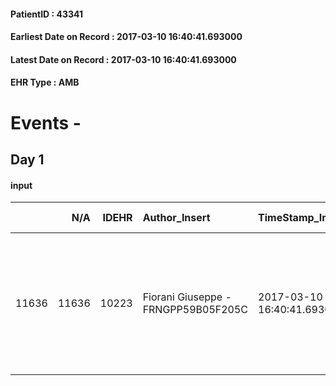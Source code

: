 
#### PatientID : 43341
#### Earliest Date on Record : 2017-03-10 16:40:41.693000
#### Latest Date on Record : 2017-03-10 16:40:41.693000
#### EHR Type : AMB

# Events - 

## Day 1

#### input
|       |    N/A |   IDEHR | Author_Insert                       | TimeStamp_Insert           | EHRType   |   PatientID |   IDDigitalSignDocument | persone_vicine   |   Unnamed: 0_x.1 |   IDANAMNESI_SOCIALE | Patient   | FamigliaAltro   | Paziente_T   | FamigliaAltro_T   |   Non_Rilevabile_x.1 | Note_Non_Rilevabile_x.1   | opt_Problemi   | ds_note_timori                                                                                             | chk_contr_sintomi   | chk_competenza                                 | opt_paziente_a   | opt_famiglia_a   | opt_adeguatezza   | opt_paziente_solo   | ds_note_con                                                                                                                                                         | opt_presente_assente   | Presenza_minori   | Caregiver_principale               | opt_capacita         | opt_necessario   | opt_presente   | opt_risorse_ec   | opt_paziente_psi   | opt_Ins_vol   | opt_paziente_ad   | opt_caregiver_ad   | opt_esenzione   | opt_inv_civile   |   invalidita_perc | ds_codice_es   | Needs               | Domestic partnership   | Fragility                    | opt_disponibilita_f   | opt_indennita_acc   | opt_legge   | opt_famiglia_psi   | opt_disponibilit_paz   |
|------:|-------:|--------:|:------------------------------------|:---------------------------|:----------|------------:|------------------------:|:-----------------|-----------------:|---------------------:|:----------|:----------------|:-------------|:------------------|---------------------:|:--------------------------|:---------------|:-----------------------------------------------------------------------------------------------------------|:--------------------|:-----------------------------------------------|:-----------------|:-----------------|:------------------|:--------------------|:--------------------------------------------------------------------------------------------------------------------------------------------------------------------|:-----------------------|:------------------|:-----------------------------------|:---------------------|:-----------------|:---------------|:-----------------|:-------------------|:--------------|:------------------|:-------------------|:----------------|:-----------------|------------------:|:---------------|:--------------------|:-----------------------|:-----------------------------|:----------------------|:--------------------|:------------|:-------------------|:-----------------------|
| 11636 |  11636 |   10223 | Fiorani Giuseppe - FRNGPP59B05F205C | 2017-03-10 16:40:41.693000 | AMB       |       43341 |                  679821 | N/A              |             5511 |                 3539 | No#0      | Si#1            | No#0         | Si#1              |                    0 | NR                        | No#0           | I timori del figlio e della nuora sono correlati al contesto di fragilit√† per et√† avanzata del caregiver | controllo sintomi#0 | competenza/capacit√† assistenziale caregiver#0 | Indefinite#2     | Congruenti#1     | Si#1              | No#0                | Vive con il marito Giuseppe di aa 85,autosufficiente ,ma con difficolt√† correlate all'et√† avanzata.Nella porta accanto vive il figlio unico Ennio,il quale √® cgt | Presente#1             | No#0              | il marito. La nuora √® di supporto | Non incrementabile#2 | Si#1             | No#0           | Da valutare#2    | No#0               | No#0          | Totale#2          | Totale#2           | Si#1            | Si#1             |               100 | IC13           | Clinici#0;Sociali#1 | Coniuge/Convivente#0   | sovraccarico assistenziale#4 | No#0                  | No#0                | No#0        | No#0               | No#0                   |


